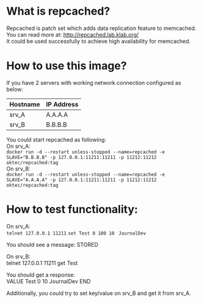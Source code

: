 # What is repcached? 
Repcached is patch set which adds data replication feature to memcached.<br>
You can read more at: http://repcached.lab.klab.org/ <br>
It could be used successfully to achieve high availability for memcached.

# How to use this image? 
If you have 2 servers with working network connection configured as below: 

|Hostname|IP Address|
|--------|----------|
|srv_A|A.A.A.A|
|srv_B|B.B.B.B|

You could start repcached as following:<br> 
On srv_A:<br>
``` docker run -d --restart unless-stopped --name=repcached -e SLAVE="B.B.B.B" -p 127.0.0.1:11211:11211 -p 11212:11212 oktec/repcached:tag ``` <br>
On srv_B:<br> 
``` docker run -d --restart unless-stopped --name=repcached -e SLAVE="A.A.A.A" -p 127.0.0.1:11211:11211 -p 11212:11212 oktec/repcached:tag ```

# How to test functionality:

On srv_A:<br> 
``` telnet 127.0.0.1 11211 ```
``` set Test 0 100 10 ```
``` JournalDev```

You should see a message: STORED

On srv_B:<br> 
telnet 127.0.0.1 11211
get Test

You should get a response: <br>
VALUE Test 0 10
JournalDev
END

Additionally, you could try to set key/value on srv_B and get it from srv_A.
